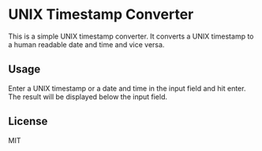 # UNIX Timestamp Converter

This is a simple UNIX timestamp converter. It converts a UNIX timestamp to a human readable date and time and vice versa.

## Usage

Enter a UNIX timestamp or a date and time in the input field and hit enter. The result will be displayed below the input field.

## License

MIT
